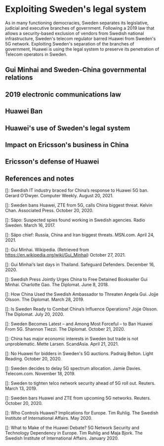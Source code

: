 # Exploiting Sweden's legal system
As in many functioning democracies, Sweden separates its legislative, judicial and executive branches of government.
Following a 2019 law that allows a security-based exclusion of vendors from Swedish national infrastructure, Sweden's telecom regulator barred Huawei from Sweden's 5G network.
Exploiting Sweden's separation of the branches of government, Huawei is using the legal system to preserve its penetration of Telecom operators in Sweden.

## Gui Minhai and Sweden-China governmental relations

## 2019 electronic communications law

## Huawei Ban

## Huawei's use of Sweden's legal system

## Impact on Ericsson's business in China

## Ericsson's defense of Huawei

## References and notes

\[\]: Swedish IT industry braced for China’s response to Huawei 5G ban. Gerard O'Dwyer. Computer Weekly. August 20, 2021.

\[\]: Sweden bans Huawei, ZTE from 5G, calls China biggest threat. Kelvin Chan. Associated Press. October 20, 2020.

\[\]: Säpo: Suspected spies found working in Swedish agencies. Radio Sweden. March 16, 2017.

\[\]: Säpo chief: Russia, China and Iran biggest threats. MSN.com. April 24, 2021.

\[\]: Gui Minhai. Wikipedia. (Retrieved from https://en.wikipedia.org/wiki/Gui_Minhai) October 27, 2021.

\[\]: Gui Minhai’s last days in Thailand. Safeguard Defenders. December 16, 2020.

\[\]: Swedish Press Jointly Urges China to Free Detained Bookseller Gui Minhai. Charlotte Gao. The Diplomat. June 8, 2018.

\[\]: How China Used the Swedish Ambassador to Threaten Angela Gui. Jojje Olsson. The Diplomat. March 28, 2019.

\[\]: Is Sweden Ready to Combat China’s Influence Operations? Jojje Olsson. The Diplomat. July 20, 2020.

\[\]: Sweden Becomes Latest – and Among Most Forceful – to Ban Huawei From 5G. Shannon Tiezzi. The Diplomat. October 21, 2020.

\[\]: China has major economic interests in Sweden but trade is not unproblematic. Mette Larsen. ScandAsia. April 21, 2021.

\[\]: No Huawei for bidders in Sweden's 5G auctions. Padraig Belton. Light Reading. October 20, 2020. 

\[\]: Sweden decides to delay 5G spectrum allocation. Jamie Davies. Telecom.com. November 18, 2019.

\[\]: Sweden to tighten telco network security ahead of 5G roll out. Reuters. March 13, 2019.

\[\]: Sweden bars Huawei and ZTE from upcoming 5G networks. Reuters. October 20, 2020.

\[\]: Who Controls Huawei? Implications for Europe. Tim Ruhlig. The Swedish Institute of International Affairs. May 2020.

\[\]: What to Make of the Huawei Debate? 5G Network Security and Technology Dependency in Europe. Tim Ruhlig and Maja Bjork. The Swedish Institute of International Affairs. January 2020.
